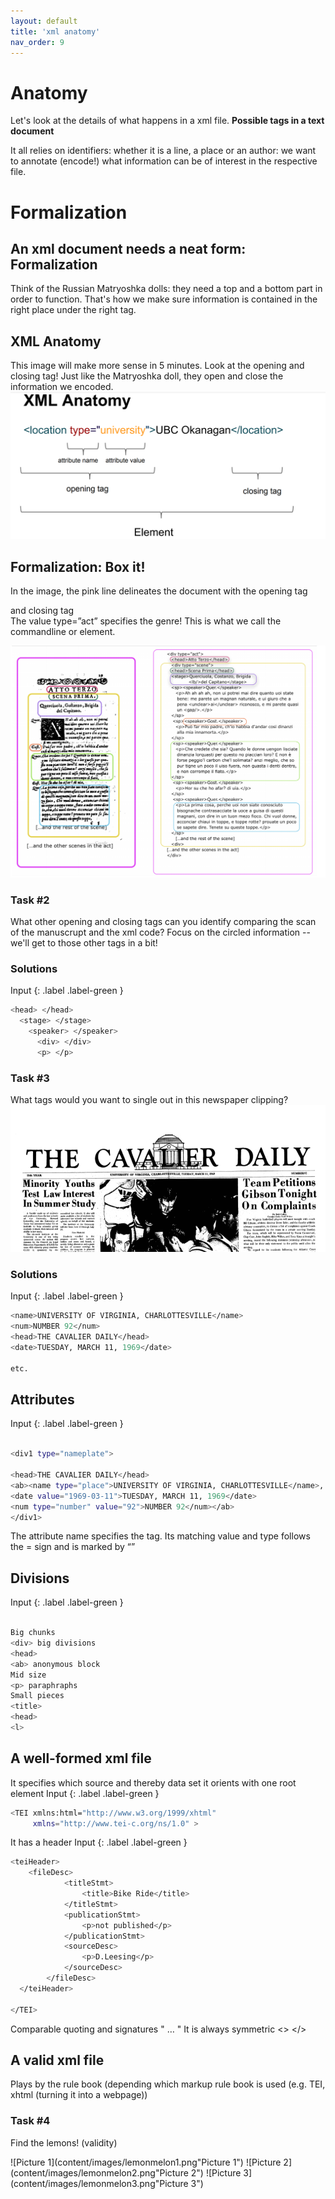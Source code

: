 ```yaml
---
layout: default
title: 'xml anatomy'
nav_order: 9
---
```

# Anatomy

Let's look at the details of what happens in a xml file. 
**Possible tags in a text document**

It all relies on identifiers: whether it is a line, a place or an author: we want to annotate (encode!) what information can be of interest in the respective file. 

# Formalization
## **An xml document needs a neat form: Formalization**
Think of the Russian Matryoshka dolls: they need a top and a bottom part in order to function. That's how we make sure information is contained in the right place under the right tag. 


## **XML Anatomy**
This image will make more sense in 5 minutes. Look at the opening and closing tag! Just like the Matryoshka doll, they open and close the information we encoded.
![xml anatomy](content/images/xml%20anatomy.png)

## **Formalization: Box it!**
In the image, the  pink line delineates the document with the opening tag <div> and closing tag </div>
The value type=”act” specifies the genre! 
This is what we call the commandline or element.
<div type=”act”>
</div>

![xml anatomy](content/images/Formalization%20Stanza.png)

### **Task #2**
What other opening and closing tags can you identify comparing the scan of the manuscrupt and the xml code? Focus on the circled information -- we'll get to those other tags in a bit! 


### **Solutions**
Input
{: .label .label-green }
```sh
<head> </head>
  <stage> </stage>
    <speaker> </speaker>
      <div> </div>
      <p> </p>

```




### **Task #3**
What tags would you want to single out in this newspaper clipping?
![CavalierDaily](content/images/cavalier%20daily1.png)

### **Solutions**
Input
{: .label .label-green }
```sh
<name>UNIVERSITY OF VIRGINIA, CHARLOTTESVILLE</name> 
<num>NUMBER 92</num>
<head>THE CAVALIER DAILY</head>
<date>TUESDAY, MARCH 11, 1969</date>

etc. 
```
## **Attributes**
Input
{: .label .label-green }
```sh

<div1 type="nameplate">

<head>THE CAVALIER DAILY</head>
<ab><name type="place">UNIVERSITY OF VIRGINIA, CHARLOTTESVILLE</name>, 
<date value="1969-03-11">TUESDAY, MARCH 11, 1969</date> 
<num type="number" value="92">NUMBER 92</num></ab>
</div1>
```
The attribute name specifies the tag. Its matching value and type follows the = sign and is marked by “”

## **Divisions**
Input
{: .label .label-green }
```sh

Big chunks
<div> big divisions
<head> 
<ab> anonymous block
Mid size
<p> paraphraphs
Small pieces
<title> 
<head>
<l>
```
 
## **A well-formed xml file**
It specifies which source and thereby data set it orients with one root element 
 Input
{: .label .label-green }
```sh
<TEI xmlns:html="http://www.w3.org/1999/xhtml"
     xmlns="http://www.tei-c.org/ns/1.0" >
```
  
It has a header
  Input
{: .label .label-green }
```sh
<teiHeader> 
 	<fileDesc>
            <titleStmt>
                <title>Bike Ride</title>
            </titleStmt>
            <publicationStmt>
                <p>not published</p>
            </publicationStmt>
            <sourceDesc>
                <p>D.Leesing</p>
            </sourceDesc>
        </fileDesc>
  </teiHeader> 

</TEI>

```
Comparable quoting and signatures " … "
It is always symmetric <> </>
  

## **A valid xml file**
Plays by the rule book (depending which markup rule book is used (e.g. TEI, xhtml (turning it into a webpage))

### **Task #4**
Find the lemons! (validity)

![Picture 1](content/images/lemonmelon1.png"Picture 1")
![Picture 2](content/images/lemonmelon2.png"Picture 2")
![Picture 3](content/images/lemonmelon3.png"Picture 3")



